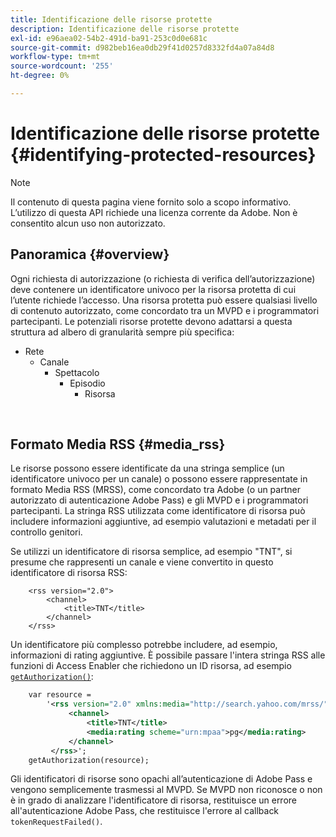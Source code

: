 ```yaml
---
title: Identificazione delle risorse protette
description: Identificazione delle risorse protette
exl-id: e96aea02-54b2-491d-ba91-253c0d0e681c
source-git-commit: d982beb16ea0db29f41d0257d8332fd4a07a84d8
workflow-type: tm+mt
source-wordcount: '255'
ht-degree: 0%

---
```


# Identificazione delle risorse protette {#identifying-protected-resources}

>[!NOTE]
>
>Il contenuto di questa pagina viene fornito solo a scopo informativo. L’utilizzo di questa API richiede una licenza corrente da Adobe. Non è consentito alcun uso non autorizzato.

## Panoramica {#overview}

Ogni richiesta di autorizzazione (o richiesta di verifica dell’autorizzazione) deve contenere un identificatore univoco per la risorsa protetta di cui l’utente richiede l’accesso. Una risorsa protetta può essere qualsiasi livello di contenuto autorizzato, come concordato tra un MVPD e i programmatori partecipanti. Le potenziali risorse protette devono adattarsi a questa struttura ad albero di granularità sempre più specifica:

- Rete
   - Canale
      - Spettacolo
         - Episodio
            - Risorsa

</br>

## Formato Media RSS {#media_rss}

Le risorse possono essere identificate da una stringa semplice (un identificatore univoco per un canale) o possono essere rappresentate in formato Media RSS (MRSS), come concordato tra Adobe (o un partner autorizzato di autenticazione Adobe Pass) e gli MVPD e i programmatori partecipanti. La stringa RSS utilizzata come identificatore di risorsa può includere informazioni aggiuntive, ad esempio valutazioni e metadati per il controllo genitori.


Se utilizzi un identificatore di risorsa semplice, ad esempio &quot;TNT&quot;, si presume che rappresenti un canale e viene convertito in questo identificatore di risorsa RSS:

```RSS
    <rss version="2.0"> 
        <channel>
            <title>TNT</title>
        </channel>
    </rss>
```


Un identificatore più complesso potrebbe includere, ad esempio, informazioni di rating aggiuntive. È possibile passare l&#39;intera stringa RSS alle funzioni di Access Enabler che richiedono un ID risorsa, ad esempio [`getAuthorization()`](/help/authentication/integration-guide-programmers/legacy/rest-api-v1/rest-api-reference.md):

```rss
    var resource = 
        '<rss version="2.0" xmlns:media="http://search.yahoo.com/mrss/"> 
             <channel>
                 <title>TNT</title>
                 <media:rating scheme="urn:mpaa">pg</media:rating>
             </channel>
         </rss>'; 
    getAuthorization(resource);
```

Gli identificatori di risorse sono opachi all’autenticazione di Adobe Pass e vengono semplicemente trasmessi al MVPD. Se MVPD non riconosce o non è in grado di analizzare l&#39;identificatore di risorsa, restituisce un errore all&#39;autenticazione Adobe Pass, che restituisce l&#39;errore al callback `tokenRequestFailed()`.

<!--
## Related Information {#related}

-  User Metadata
-  Preflight Authorization
-->

